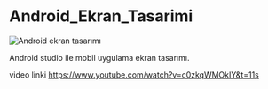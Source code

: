 # Android_Ekran_Tasarimi

![Android ekran tasarımı](https://r.resimlink.com/qYb46ki.png)

Android studio ile mobil uygulama ekran tasarımı.



video linki
https://www.youtube.com/watch?v=c0zkqWMOkIY&t=11s
